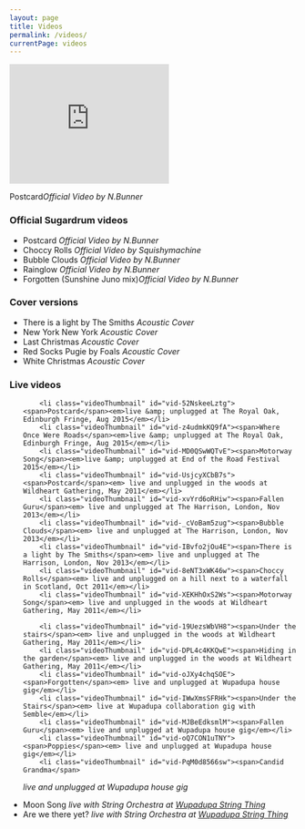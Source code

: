 ```yaml
---
layout: page
title: Videos
permalink: /videos/
currentPage: videos
---
```


<div class="embed-responsive embed-responsive-16by9" id="videoPlayer"><iframe width="280" height="210" src="http://www.youtube.com/embed/4pM6WphmRhQ" frameborder="0" allowfullscreen></iframe> <p>Postcard<em>Official Video by N.Bunner</em></p></div>   							    

<h3>Official Sugardrum videos</h3>
<ul class="video_thumbnails">
	<li class="videoThumbnail" id="vid-4pM6WphmRhQ"><span>Postcard</span><em> Official Video by N.Bunner</em></li>
	<li class="videoThumbnail" id="vid-n7NcPav3uPU"><span>Choccy Rolls</span><em> Official Video by Squishymachine</em></li>
	<li class="videoThumbnail" id="vid-ijo0I2xD9gM"><span>Bubble Clouds</span><em> Official Video by N.Bunner</em></li>
	<li class="videoThumbnail" id="vid-GprkWlbxmlE"><span>Rainglow</span><em> Official Video by N.Bunner</em></li>		
	<li class="videoThumbnail" id="vid-DPxUNrRHNYc"><span>Forgotten (Sunshine Juno mix)</span><em>Official Video by N.Bunner</em></li>					    	
</ul>

<h3>Cover versions</h3>
<ul class="video_thumbnails">
	<li class="videoThumbnail" id="vid-jt9BeiRDwJI"><span>There is a light by The Smiths</span><em> Acoustic Cover</em></li>
	<li class="videoThumbnail" id="vid-_OZa85q0Mzc"><span>New York New York</span><em> Acoustic Cover</em></li>		
	<li class="videoThumbnail" id="vid-zCWCrUn9oho"><span>Last Christmas</span><em> Acoustic Cover</em></li>						    	
	<li class="videoThumbnail" id="vid-qJcggXvB6VU"><span>Red Socks Pugie by Foals</span><em> Acoustic Cover</em></li>
	<li class="videoThumbnail" id="vid-FCsHJqj6S6w"><span>White Christmas</span><em> Acoustic Cover</em></li>	
</ul>

<div class="video_thumbnails_cont">
    <h3>Live videos</h3>
	<ul class="video_thumbnails">	
		
		<li class="videoThumbnail" id="vid-52NskeeLztg"><span>Postcard</span><em>live &amp; unplugged at The Royal Oak, Edinburgh Fringe, Aug 2015</em></li>
		<li class="videoThumbnail" id="vid-z4udmkKQ9fA"><span>Where Once Were Roads</span><em>live &amp; unplugged at The Royal Oak, Edinburgh Fringe, Aug 2015</em></li>
		<li class="videoThumbnail" id="vid-MD0QSwWQTvE"><span>Motorway Song</span><em>live &amp; unplugged at End of the Road Festival 2015</em></li>
		<li class="videoThumbnail" id="vid-UsjcyXCbB7s"><span>Postcard</span><em> live and unplugged in the woods at Wildheart Gathering, May 2011</em></li>
		<li class="videoThumbnail" id="vid-xvYrd6oRHiw"><span>Fallen Guru</span><em> live and unplugged at The Harrison, London, Nov 2013</em></li>
		<li class="videoThumbnail" id="vid-_cVoBam5zug"><span>Bubble Clouds</span><em> live and unplugged at The Harrison, London, Nov 2013</em></li>	
		<li class="videoThumbnail" id="vid-IBvfo2jOu4E"><span>There is a light by The Smiths</span><em> live and unplugged at The Harrison, London, Nov 2013</em></li>						
		<li class="videoThumbnail" id="vid-8eNT3xWK46w"><span>Choccy Rolls</span><em> live and unplugged on a hill next to a waterfall in Scotland, Oct 2011</em></li> 
		<li class="videoThumbnail" id="vid-XEKHhOxS2Ws"><span>Motorway Song</span><em> live and unplugged in the woods at Wildheart Gathering, May 2011</em></li> 
		
		<li class="videoThumbnail" id="vid-19UezsWbVH8"><span>Under the stairs</span><em> live and unplugged in the woods at Wildheart Gathering, May 2011</em></li> 
		<li class="videoThumbnail" id="vid-DPL4c4KKQwE"><span>Hiding in the garden</span><em> live and unplugged in the woods at Wildheart Gathering, May 2011</em></li> 
		<li class="videoThumbnail" id="vid-oJXy4chqSOE"><span>Forgotten</span><em> live and unplugged at Wupadupa house gig</em></li>
		<li class="videoThumbnail" id="vid-IWwXmsSFRHk"><span>Under the Stairs</span><em> live at Wupadupa collaboration gig with Semble</em></li>
		<li class="videoThumbnail" id="vid-MJBeEdksmlM"><span>Fallen Guru</span><em> live and unplugged at Wupadupa house gig</em></li>
		<li class="videoThumbnail" id="vid-oQ7CON1uTNY"><span>Poppies</span><em> live and unplugged at Wupadupa house gig</em></li>
		<li class="videoThumbnail" id="vid-PqM0d8566sw"><span>Candid Grandma</span>
<em> live and unplugged at Wupadupa house gig</em></li>
		<li class="videoThumbnail" id="vid-WJgf9uyDSBY"><span>Moon Song</span><em> live with String Orchestra at <a href="http://www.wupadupa.com/string_thing.html" title="wupadupa -  projects : Wupadupa String Thing">Wupadupa String Thing</a></em></li>
		<li class="videoThumbnail" id="vid-ZQD5HRoMvSw"><span>Are we there yet?</span><em> live with String Orchestra at <a href="http://www.wupadupa.com/string_thing.html" title="wupadupa -  projects : Wupadupa String Thing">Wupadupa String Thing</a></em></li>				
	</ul>
</div>
